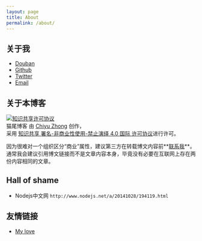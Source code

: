 ```yaml
---
layout: page
title: About
permalink: /about/
---
```


## 关于我

* [Douban](http://www.douban.com/people/zhongchiyu/)
* [Github](https://github.com/cattail)
* [Twitter](https://twitter.com/zhongchiyu)
* [Email](mailto:zhongchiyu@gmail.com)

## 关于本博客

<a rel="license" href="http://creativecommons.org/licenses/by-nc-nd/4.0/"><img alt="知识共享许可协议" style="border-width:0" src="https://i.creativecommons.org/l/by-nc-nd/4.0/88x31.png" /></a><br />
<span xmlns:dct="http://purl.org/dc/terms/" property="dct:title">猫尾博客</span> 由 <a xmlns:cc="http://creativecommons.org/ns#" href="https://cattail.me" property="cc:attributionName" rel="cc:attributionURL">Chiyu Zhong</a> 创作，<br />
采用 <a rel="license" href="http://creativecommons.org/licenses/by-nc-nd/4.0/">知识共享 署名-非商业性使用-禁止演绎 4.0 国际 许可协议</a>进行许可。

因为很难对一个组织区分“商业”属性，建议第三方在转载博文内容前**[联系我](mailto:zhongchiyu@gmail.com)**。通常我会建议引用博文链接而不是文章内容本身，毕竟没有必要在互联网上存在两份内容相同的文章。

## Hall of shame

* Nodejs中文网 `http://www.nodejs.net/a/20141028/194119.html`

## 友情链接

* [My love](https://tengyue.me/)
